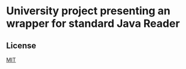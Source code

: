 # University project presenting an wrapper for standard Java Reader

## License

[MIT](https://choosealicense.com/licenses/mit/)

